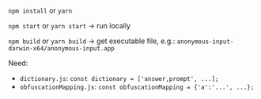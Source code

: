 `npm install` or `yarn`

`npm start` or `yarn start` -> run locally

`npm build` or `yarn build` -> get executable file, e.g.: `anonymous-input-darwin-x64/anonymous-input.app`

Need:

* `dictionary.js`: `const dictionary = ['answer,prompt', ...];`
* `obfuscationMapping.js`: `const obfuscationMapping = {'a':'...', ...};`
